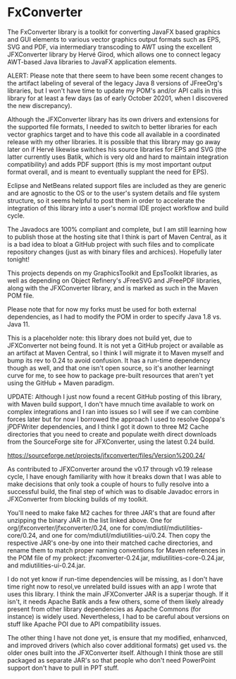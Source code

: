 # FxConverter

The FxConverter library is a toolkit for converting JavaFX based graphics and GUI elements to various vector graphics output formats such as EPS, SVG and PDF, via intermediary transcoding to AWT using the excellent JFXConverter library by Hervé Girod, which allows one to connect legacy AWT-based Java libraries to JavaFX application elements.

ALERT: Please note that there seem to have been some recent changes to the artifact labeling of several of the legacy Java 8 versions of JFreeOrg's libraries, but I won't have time to update my POM's and/or API calls in this library for at least a few days (as of early October 20201, when I discovered the new discrepancy).

Although the JFXConverter library has its own drivers and extensions for the supported file formats, I needed to switch to better libraries for each vector graphics target and to have this code all available in a coordinated release with my other libraries. It is possible that this library may go away later on if Hervé likewise switches his source libraries for EPS and SVG (the latter currently uses Batik, which is very old and hard to maintain integration compatibility) and adds PDF support (this is my most important output format overall, and is meant to eventually supplant the need for EPS).

Eclipse and NetBeans related support files are included as they are generic and are agnostic to the OS or to the user's system details and file system structure, so it seems helpful to post them in order to accelerate the integration of this library into a user's normal IDE project workflow and build cycle.

The Javadocs are 100% compliant and complete, but I am still learning how to publish those at the hosting site that I think is part of Maven Central, as it is a bad idea to bloat a GitHub project with such files and to complicate repository changes (just as with binary files and archices). Hopefully later tonight!

This projects depends on my GraphicsToolkit and EpsToolkit libraries, as well as depending on Object Refinery's JFreeSVG and JFreePDF libraries, along with the JFXConverter library, and is marked as such in the Maven POM file.

Please note that for now my forks must be used for both external dependencies, as I had to modify the POM in order to specify Java 1.8 vs. Java 11.

This is a placeholder note: this library does not build yet, due to JFXConverter not being found. It is not yet a GitHub project or available as an artifact at Maven Central, so I think I will migrate it to Maven myself and bump its rev to 0.24 to avoid confusion. It has a run-time dependency though as well, and that one isn't open source, so it's another learningt curve for me, to see how to package pre-built resources that aren't yet using the GitHub + Maven paradigm.

UPDATE: Although I just now found a recent GitHub posting of this library, with Maven build support, I don't have mnuch time available to work on complex integrations and I ran into issues so I will see if we can combine forces later but for now I borrowed the approach I used to resolve Qoppa's jPDFWriter dependencies, and I think I got it down to three M2 Cache directories that you need to create and populate weith direct downloads from the SourceForge site for JFXConverter, using the latest 0.24 build.

https://sourceforge.net/projects/jfxconverter/files/Version%200.24/

As contributed to JFXConverter around the v0.17 through v0.19 release cycle, I have enough familiarity with how it breaks down that I was able to make decisions that only took a couple of hours to fully resolve into a successful build, the final step of which was to disable Javadoc errors in JFXConverter from blocking builds of my toolkit.

You'll need to make fake M2 caches for three JAR's that are found after unzipping the binary JAR in the list linked above. One for org/jfxconverter/jfxconverter/0.24, one for com/mdiutil/mdiutilities-core/0.24, and one for com/mdiutil/mdiutilities-ui/0.24. Then copy the respective JAR's one-by one into their matched cache directories, and rename them to match proper naming conventions for Maven references in the POM file of my prokect: jfxconverter-0.24.jar, mdiutilities-core-0.24.jar, and mdiutilities-ui-0.24.jar.

I do not yet know if run-time dependencies will be missing, as I don't have time right now to resol,ve unrelated build issues with an app I wrote that uses this library. I think the main JFXConverter JAR is a superjar though. If it isn't, it needs Apache Batik ands a few others, some of them likely already present from other library dependencies as Apache Commons (for instance) is widely used. Nevertheless, I had to be careful about versions on stuff like Apache POI due to API compatibility issues.

The other thing I have not done yet, is ensure that my modified, enhanvced, and improved drivers (which also cover additional formats) get used vs. the older ones built into the JFXConverter itself. Although I think those are still packaged as separate JAR's so that people who don't need PowerPoint support don't have to pull in PPT stuff.

